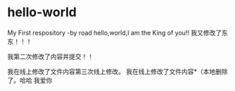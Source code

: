 # hello-world
My First respository -by road
hello,world,I am the King of you!!
我又修改了东东！！！

我第二次修改了内容并提交！！

我在线上修改了文件内容第三次线上修改。
我在线上修改了文件内容*（本地删除了。哈哈
我爱你
